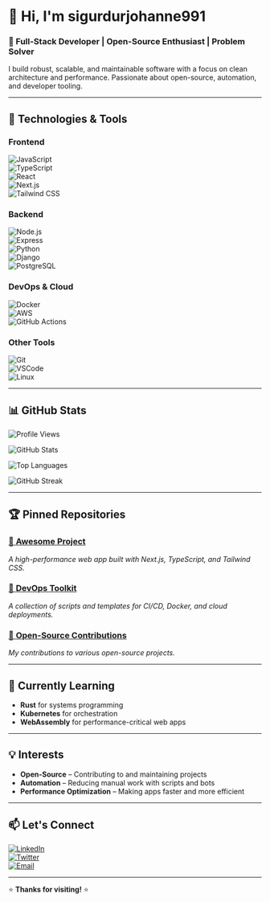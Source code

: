# 👋 Hi, I'm sigurdurjohanne991  

### 🚀 Full-Stack Developer | Open-Source Enthusiast | Problem Solver  

I build robust, scalable, and maintainable software with a focus on clean architecture and performance. Passionate about open-source, automation, and developer tooling.  

---

## 🔧 Technologies & Tools  

### **Frontend**  
![JavaScript](https://img.shields.io/badge/JavaScript-F7DF1E?style=flat&logo=javascript&logoColor=black)  
![TypeScript](https://img.shields.io/badge/TypeScript-3178C6?style=flat&logo=typescript&logoColor=white)  
![React](https://img.shields.io/badge/React-61DAFB?style=flat&logo=react&logoColor=black)  
![Next.js](https://img.shields.io/badge/Next.js-000000?style=flat&logo=nextdotjs&logoColor=white)  
![Tailwind CSS](https://img.shields.io/badge/Tailwind_CSS-38B2AC?style=flat&logo=tailwind-css&logoColor=white)  

### **Backend**  
![Node.js](https://img.shields.io/badge/Node.js-339933?style=flat&logo=node.js&logoColor=white)  
![Express](https://img.shields.io/badge/Express-000000?style=flat&logo=express&logoColor=white)  
![Python](https://img.shields.io/badge/Python-3776AB?style=flat&logo=python&logoColor=white)  
![Django](https://img.shields.io/badge/Django-092E20?style=flat&logo=django&logoColor=white)  
![PostgreSQL](https://img.shields.io/badge/PostgreSQL-4169E1?style=flat&logo=postgresql&logoColor=white)  

### **DevOps & Cloud**  
![Docker](https://img.shields.io/badge/Docker-2496ED?style=flat&logo=docker&logoColor=white)  
![AWS](https://img.shields.io/badge/AWS-232F3E?style=flat&logo=amazon-aws&logoColor=white)  
![GitHub Actions](https://img.shields.io/badge/GitHub_Actions-2088FF?style=flat&logo=github-actions&logoColor=white)  

### **Other Tools**  
![Git](https://img.shields.io/badge/Git-F05032?style=flat&logo=git&logoColor=white)  
![VSCode](https://img.shields.io/badge/VSCode-007ACC?style=flat&logo=visual-studio-code&logoColor=white)  
![Linux](https://img.shields.io/badge/Linux-FCC624?style=flat&logo=linux&logoColor=black)  

---

## 📊 GitHub Stats  

![Profile Views](https://komarev.com/ghpvc/?username=sigurdurjohanne991&color=blue&style=flat)  

![GitHub Stats](https://github-readme-stats.vercel.app/api?username=sigurdurjohanne991&show_icons=true&theme=radical)  

![Top Languages](https://github-readme-stats.vercel.app/api/top-langs/?username=sigurdurjohanne991&layout=compact&theme=radical)  

![GitHub Streak](https://streak-stats.demolab.com?user=sigurdurjohanne991&theme=radical)  

---

## 🏆 Pinned Repositories  

### [🔗 **Awesome Project**](https://github.com/sigurdurjohanne991/awesome-project)  
_A high-performance web app built with Next.js, TypeScript, and Tailwind CSS._  

### [🔗 **DevOps Toolkit**](https://github.com/sigurdurjohanne991/devops-toolkit)  
_A collection of scripts and templates for CI/CD, Docker, and cloud deployments._  

### [🔗 **Open-Source Contributions**](https://github.com/sigurdurjohanne991/oss-contribs)  
_My contributions to various open-source projects._  

---

## 🌱 Currently Learning  

- **Rust** for systems programming  
- **Kubernetes** for orchestration  
- **WebAssembly** for performance-critical web apps  

---

## 💡 Interests  

- **Open-Source** – Contributing to and maintaining projects  
- **Automation** – Reducing manual work with scripts and bots  
- **Performance Optimization** – Making apps faster and more efficient  

---

## 📫 Let's Connect  

[![LinkedIn](https://img.shields.io/badge/LinkedIn-0A66C2?style=flat&logo=linkedin&logoColor=white)](https://linkedin.com/in/sigurdurjohanne991)  
[![Twitter](https://img.shields.io/badge/Twitter-1DA1F2?style=flat&logo=twitter&logoColor=white)](https://twitter.com/sigurdurjohanne991)  
[![Email](https://img.shields.io/badge/Email-D14836?style=flat&logo=gmail&logoColor=white)](mailto:sigurdurjohanne991@example.com)  

---

⭐ **Thanks for visiting!** ⭐
